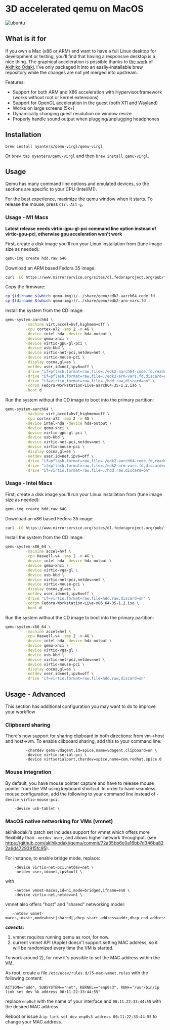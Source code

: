 # 3D accelerated qemu on MacOS

![ubuntu](https://user-images.githubusercontent.com/6728841/111193747-90da1a00-85cb-11eb-9517-36c1a19c19be.gif)

## What is it for

If you own a Mac (x86 or ARM) and want to have a full Linux desktop for development or testing, you'll find that having a responsive desktop is a nice thing. The graphical acceleration is possible thanks to [the work](https://gist.github.com/akihikodaki/87df4149e7ca87f18dc56807ec5a1bc5) of [Akihiko Odaki](https://github.com/akihikodaki). I've only packaged it into an easily-installable brew repository while the changes are not yet merged into upstream.

Features:

- Support for both ARM and X86 acceleration with Hypervisor.framework (works without root or kernel extensions)
- Support for OpenGL acceleration in the guest (both X11 and Wayland)
- Works on large screens (5k+)
- Dynamically changing guest resolution on window resize
- Properly handle sound output when plugging/unplugging headphones

## Installation

`brew install nyanters/qemu-virgl/qemu-virgl`

Or `brew tap nyanters/qemu-virgl` and then `brew install qemu-virgl`.


## Usage

Qemu has many command line options and emulated devices, so the
sections are specific to your CPU (Intel/M1).

For the best experience, maximize the qemu window when it starts. To
release the mouse, press `Ctrl-Alt-g`.

### Usage - M1 Macs

**Latest release needs virtio-gpu-gl-pci command line option instead of virtio-gpu-pci, otherwise gpu acceleration won't work**

First, create a disk image you'll run your Linux installation from (tune image size as needed):

```sh
qemu-img create hdd.raw 64G
```

Download an ARM based Fedora 35 image:

```sh
curl -LO https://www.mirrorservice.org/sites/dl.fedoraproject.org/pub/fedora/linux/releases/35/Workstation/aarch64/iso/Fedora-Workstation-Live-aarch64-35-1.2.iso
```

Copy the firmware:

```sh
cp $(dirname $(which qemu-img))/../share/qemu/edk2-aarch64-code.fd .
cp $(dirname $(which qemu-img))/../share/qemu/edk2-arm-vars.fd .
```

Install the system from the CD image:

```sh
qemu-system-aarch64 \
         -machine virt,accel=hvf,highmem=off \
         -cpu cortex-a72 -smp 2 -m 4G \
         -device intel-hda -device hda-output \
         -device qemu-xhci \
         -device virtio-gpu-gl-pci \
         -device usb-kbd \
         -device virtio-net-pci,netdev=net \
         -device virtio-mouse-pci \
         -display cocoa,gl=es \
         -netdev user,id=net,ipv6=off \
         -drive "if=pflash,format=raw,file=./edk2-aarch64-code.fd,readonly=on" \
         -drive "if=pflash,format=raw,file=./edk2-arm-vars.fd,discard=on" \
         -drive "if=virtio,format=raw,file=./hdd.raw,discard=on" \
         -cdrom Fedora-Workstation-Live-aarch64-35-1.2.iso \
         -boot d
```

Run the system without the CD image to boot into the primary partition:

```sh
qemu-system-aarch64 \
         -machine virt,accel=hvf,highmem=off \
         -cpu cortex-a72 -smp 2 -m 4G \
         -device intel-hda -device hda-output \
         -device qemu-xhci \
         -device virtio-gpu-gl-pci \
         -device usb-kbd \
         -device virtio-net-pci,netdev=net \
         -device virtio-mouse-pci \
         -display cocoa,gl=es \
         -netdev user,id=net,ipv6=off \
         -drive "if=pflash,format=raw,file=./edk2-aarch64-code.fd,readonly=on" \
         -drive "if=pflash,format=raw,file=./edk2-arm-vars.fd,discard=on" \
         -drive "if=virtio,format=raw,file=./hdd.raw,discard=on"
```


### Usage - Intel Macs

First, create a disk image you'll run your Linux installation from (tune image size as needed):

```sh
qemu-img create hdd.raw 64G
```

Download an x86 based Fedora 35 image:

```sh
curl -LO https://www.mirrorservice.org/sites/dl.fedoraproject.org/pub/fedora/linux/releases/35/Workstation/x86_64/iso/Fedora-Workstation-Live-x86_64-35-1.2.iso
```

Install the system from the CD image:

```sh
qemu-system-x86_64 \
         -machine accel=hvf \
         -cpu Haswell-v4 -smp 2 -m 4G \
         -device intel-hda -device hda-output \
         -device qemu-xhci \
         -device virtio-vga-gl \
         -device usb-kbd \
         -device virtio-net-pci,netdev=net \
         -device virtio-mouse-pci \
         -display cocoa,gl=es \
         -netdev user,id=net,ipv6=off \
         -drive "if=virtio,format=raw,file=hdd.raw,discard=on" \
         -cdrom Fedora-Workstation-Live-x86_64-35-1.2.iso \
         -boot d
```

Run the system without the CD image to boot into the primary partition:

```sh
qemu-system-x86_64 \
         -machine accel=hvf \
         -cpu Haswell-v4 -smp 2 -m 4G \
         -device intel-hda -device hda-output \
         -device qemu-xhci \
         -device virtio-vga-gl \
         -device usb-kbd \
         -device virtio-net-pci,netdev=net \
         -device virtio-mouse-pci \
         -display cocoa,gl=es \
         -netdev user,id=net,ipv6=off \
         -drive "if=virtio,format=raw,file=hdd.raw,discard=on"
```


## Usage - Advanced

This section has additional configuration you may want to do to improve your workflow


### Clipboard sharing

There's now support for sharing clipboard in both directions: from vm->host and host->vm. To enable clibpoard sharing, add this to your command line:

```
         -chardev qemu-vdagent,id=spice,name=vdagent,clipboard=on \
         -device virtio-serial-pci \
         -device virtserialport,chardev=spice,name=com.redhat.spice.0
```

### Mouse integration

By default, you have mouse pointer capture and have to release mouse pointer from the VM using keyboard shortcut. In order to have seamless mouse configuration,
add the following to your command line instead of `-device virtio-mouse-pci`:

```
	-device usb-tablet \
```

### MacOS native networking for VMs (vmnet)

akihikodaki's patch set includes support for vmnet which offers more flexibility than `-netdev user`, and allows higher network throughput. (see https://github.com/akihikodaki/qemu/commit/72a35bb6e0a16bb7d346ba822a6d47293915fc95).

For instance, to enable bridge mode, replace:

```
    -device virtio-net-pci,netdev=net \
    -netdev user,id=net,ipv6=off \
```

with


```
    -netdev vmnet-macos,id=n1,mode=bridged,ifname=en0 \
    -device virtio-net,netdev=n1 \
```

vmnet also offers "host" and "shared" networking model:

```
   -netdev vmnet-macos,id=str,mode=host|shared[,dhcp_start_address=addr,dhcp_end_address=addr,dhcp_subnet_mask=mask]
```

***caveats:***

1) vmnet requires running qemu as root, for now.
2) current vmnet API (Apple) doesn't support setting MAC address, so it will be randomized every time the VM is started.

To work around 2), for now it's possible to set the MAC address within the VM.

As root, create a file `/etc/udev/rules.d/75-mac-vmnet.rules` with the following content:

```
ACTION=="add", SUBSYSTEM=="net", KERNEL=="enp0s3", RUN+="/usr/bin/ip link set dev %k address 00:11:22:33:44:55"
```

replace `enp0s3` with the name of your interface and `00:11:22:33:44:55` with the desired MAC address.

Reboot or issue a `ip link set dev enp0s3 address 00:11:22:33:44:55` to change your MAC address.
